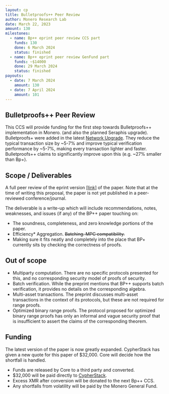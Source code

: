 ```yaml
---
layout: cp
title: Bulletproofs++ Peer Review
author: Monero Research Lab
date: March 22, 2023
amount: 130
milestones:
  - name: Bp++ eprint peer review CCS part
    funds: 130
    done: 6 March 2024
    status: finished
  - name: Bp++ eprint peer review GenFund part
    funds: ~$14000
    done: 29 March 2024
    status: finished
payouts:
  - date: 7 March 2024
    amount: 130
  - date: 7 April 2024
    amount: 101
---
```


## Bulletproofs++ Peer Review

This CCS will provide funding for the first step towards Bulletproofs++ implementation in Monero. (and also the planned Seraphis upgrade). Bulletproofs+ were added in the latest [Network Upgrade](https://www.getmonero.org/2022/04/20/network-upgrade-july-2022.html). They reduce the typical transaction size by ~5-7% and improve typical verification performance by ~5-7%, making every transaction lighter and faster. Bulletproofs++ claims to significantly improve upon this (e.g. ~27% smaller than Bp+).

## Scope / Deliverables

A full peer review of the eprint version [[link]](https://eprint.iacr.org/archive/2022/510/20230717:163509)  of the paper. Note that at the time of writing this proposal, the paper is not yet published in a peer-reviewed conference/journal.

The deliverable is a write-up which will include recommendations, notes, weaknesses, and issues (if any) of the BP++ paper touching on:
- The soundness, completeness, and zero knowledge portions of the paper.
- Efficiency* Aggregation. ~~Batching. MPC compatibility.~~ 
- Making sure it fits neatly and completely into the place that BP+ currently sits by checking the correctness of proofs.

## Out of scope

- Multiparty computation. There are no specific protocols presented for this, and no corresponding security model of proofs of security.
- Batch verification. While the preprint mentions that BP++ supports batch verification, it provides no details on the corresponding algebra.
- Multi-asset transactions. The preprint discusses multi-asset transactions in the context of its protocols, but these are not required for range proofs.
- Optimized binary range proofs. The protocol proposed for optimized binary range proofs has only an informal and vague security proof that is insufficient to assert the claims of the corresponding theorem.

## Funding

The latest version of the paper is now greatly expanded. CypherStack has given a new quote for this paper of $32,000. Core will decide how the shortfall is handled.

- Funds are released by Core to a third party and converted. 
- $32,000 will be paid directly to [CypherStack](https://cypherstack.com/).
- Excess XMR after conversion will be donated to the next Bp++ CCS.
- Any shortfalls from volatility will be paid by the Monero General Fund.
